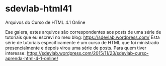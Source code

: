 # sdevlab-html41
Arquivos do Curso de HTML 4.1 Online

Eae galera, estes arquivos são correspondentes aos posts de uma série de tutoriais que eu escrevi 
no meu blog: https://sdevlab.wordpress.com/ 
Esta série de tutoriais especificamente é um curso de HTML que foi ministrado presencialmente e
depois virou uma série de posts. Para quem tiver interesse:
https://sdevlab.wordpress.com/2015/11/23/sdevlab-curso-aprenda-html-4-1-online/
